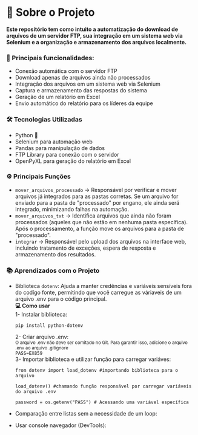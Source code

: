 # 📜 Sobre o Projeto  
**Este repositório tem como intuito a automatização do download de arquivos de um servidor FTP, sua integração em um sistema web via Selenium e a organização e armazenamento dos arquivos localmente.**

### **🚀 Principais funcionalidades:**  
- Conexão automática com o servidor FTP  
- Download apenas de arquivos ainda não processados  
- Integração dos arquivos em um sistema web via Selenium  
- Captura e armazenamento das respostas do sistema  
- Geração de um relatório em Excel  
- Envio automático do relatório para os líderes da equipe  
  

### **🛠️ Tecnologias Utilizadas**
- Python 🐍
- Selenium para automação web
- Pandas para manipulação de dados
- FTP Library para conexão com o servidor
- OpenPyXL para geração do relatório em Excel

### **⚙️ Principais Funções**
- `mover_arquivos_processado` → Responsável por verificar e mover arquivos já integrados para as pastas corretas. Se um arquivo for enviado para a pasta de "processado" por engano, ele ainda será integrado, minimizando falhas na automação.
- `mover_arquivos_txt` → Identifica arquivos que ainda não foram processados (aqueles que não estão em nenhuma pasta específica). Após o processamento, a função move os arquivos para a pasta de "processado".
- `integrar` → Responsável pelo upload dos arquivos na interface web, incluindo tratamento de exceções, espera de resposta e armazenamento dos resultados.

### **📚 Aprendizados com o Projeto**
  - Biblioteca `dotenv`: Ajuda a manter credências e variáveis sensíveis fora do codígo fonte, permitindo que você carregue as váriaveis de um arquivo .env para o código principal.  
    **💻 Como usar**  
    1- Instalar biblioteca:  
    ``` 
    pip install python-dotenv
    ```  
    2- Criar arquivo .env:  
    <sub> O arquivo .env não deve ser comitado no Git. Para garantir isso, adicione o arquivo .env ao arquivo .gitignore </sub>  
    `PASS=EX859`   
    3- Importar biblioteca e utilizar função para carregar variáves:  
     ```
     from dotenv import load_dotenv #importando biblioteca para o arquivo

     load_dotenv() #chamando função responsável por carregar variáveis do arquivo .env

     password = os.getenv("PASS") # Acessando uma variável específica
     ```  

  - Comparação entre listas sem a necessidade de um loop:
  - Usar console navegador (DevTools):
